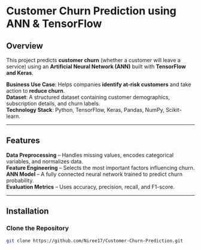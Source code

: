 #  Customer Churn Prediction using ANN & TensorFlow

##  **Overview**  
This project predicts **customer churn** (whether a customer will leave a service) using an **Artificial Neural Network (ANN)** built with **TensorFlow and Keras**.  

**Business Use Case**: Helps companies **identify at-risk customers** and take action to **reduce churn**.  
**Dataset**: A structured dataset containing customer demographics, subscription details, and churn labels.  
**Technology Stack**: Python, TensorFlow, Keras, Pandas, NumPy, Scikit-learn.  

---

##  Features  
**Data Preprocessing** – Handles missing values, encodes categorical variables, and normalizes data.  
**Feature Engineering** – Selects the most important factors influencing churn.  
**ANN Model** – A fully connected neural network trained to predict churn probability.  
**Evaluation Metrics** – Uses accuracy, precision, recall, and F1-score.  

---

## Installation  

###  **Clone the Repository**  
```sh
git clone https://github.com/Niree17/Customer-Churn-Prediction.git

